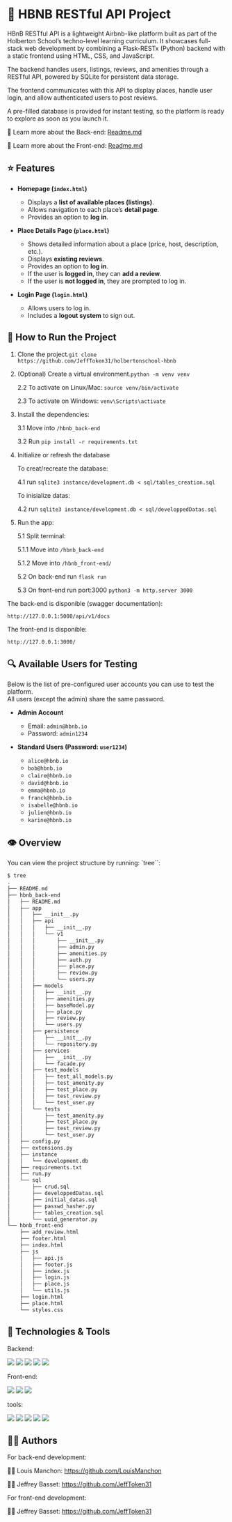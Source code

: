 # 📘 HBNB RESTful API Project

HBnB RESTful API is a lightweight Airbnb-like platform built as part of the Holberton School’s techno-level learning curriculum.
It showcases full-stack web development by combining a Flask-RESTx (Python) backend with a static frontend using HTML, CSS, and JavaScript.

The backend handles users, listings, reviews, and amenities through a RESTful API, powered by SQLite for persistent data storage.

The frontend communicates with this API to display places, handle user login, and allow authenticated users to post reviews.

A pre-filled database is provided for instant testing, so the platform is ready to explore as soon as you launch it.

🔗 Learn more about the Back-end: [Readme.md](https://github.com/JeffToken31/holbertonschool-hbnb/blob/main/part4/hbnb_back-end/README.md)

🔗 Learn more about the Front-end: [Readme.md](https://github.com/JeffToken31/holbertonschool-hbnb/blob/main/part4/hbnb_front-end/README.md)

## ⭐ Features

- **Homepage (`index.html`)**

  - Displays a **list of available places (listings)**.
  - Allows navigation to each place’s **detail page**.
  - Provides an option to **log in**.

- **Place Details Page (`place.html`)**

  - Shows detailed information about a place (price, host, description, etc.).
  - Displays **existing reviews**.
  - Provides an option to **log in**.
  - If the user is **logged in**, they can **add a review**.
  - If the user is **not logged in**, they are prompted to log in.

- **Login Page (`login.html`)**
  - Allows users to log in.
  - Includes a **logout system** to sign out.

## 🚀 How to Run the Project

1. Clone the project.`git clone https://github.com/JeffToken31/holbertonschool-hbnb`

2. (Optional) Create a virtual environment.`python -m venv venv`

   2.2 To activate on Linux/Mac: `source venv/bin/activate`

   2.3 To activate on Windows: `venv\Scripts\activate`

3. Install the dependencies:

   3.1 Move into `/hbnb_back-end`

   3.2 Run `pip install -r requirements.txt`

4. Initialize or refresh the database

   To creat/recreate the database:

   4.1 run `sqlite3 instance/development.db < sql/tables_creation.sql`

   To inisialize datas:

   4.2 run `sqlite3 instance/development.db < sql/developpedDatas.sql`

5. Run the app:

   5.1 Split terminal:

   5.1.1 Move into `/hbnb_back-end`

   5.1.2 Move into `/hbnb_front-end/`

   5.2 On back-end run `flask run`

   5.3 On front-end run port:3000 `python3 -m http.server 3000`

The back-end is disponible (swagger documentation):

`http://127.0.0.1:5000/api/v1/docs`

The front-end is disponible:

`http://127.0.0.1:3000/`

## 🔍 Available Users for Testing

Below is the list of pre-configured user accounts you can use to test the platform.  
All users (except the admin) share the same password.

- **Admin Account**

  - Email: `admin@hbnb.io`
  - Password: `admin1234`

- **Standard Users (Password: `user1234`)**
  - `alice@hbnb.io`
  - `bob@hbnb.io`
  - `claire@hbnb.io`
  - `david@hbnb.io`
  - `emma@hbnb.io`
  - `franck@hbnb.io`
  - `isabelle@hbnb.io`
  - `julien@hbnb.io`
  - `karine@hbnb.io`

## 👁️ Overview

You can view the project structure by running: `tree``:

```bash
$ tree
.
├── README.md
├── hbnb_back-end
│   ├── README.md
│   ├── app
│   │   ├── __init__.py
│   │   ├── api
│   │   │   ├── __init__.py
│   │   │   └── v1
│   │   │       ├── __init__.py
│   │   │       ├── admin.py
│   │   │       ├── amenities.py
│   │   │       ├── auth.py
│   │   │       ├── place.py
│   │   │       ├── review.py
│   │   │       └── users.py
│   │   ├── models
│   │   │   ├── __init__.py
│   │   │   ├── amenities.py
│   │   │   ├── baseModel.py
│   │   │   ├── place.py
│   │   │   ├── review.py
│   │   │   └── users.py
│   │   ├── persistence
│   │   │   ├── __init__.py
│   │   │   └── repository.py
│   │   ├── services
│   │   │   ├── __init__.py
│   │   │   └── facade.py
│   │   ├── test_models
│   │   │   ├── test_all_models.py
│   │   │   ├── test_amenity.py
│   │   │   ├── test_place.py
│   │   │   ├── test_review.py
│   │   │   └── test_user.py
│   │   └── tests
│   │       ├── test_amenity.py
│   │       ├── test_place.py
│   │       ├── test_review.py
│   │       └── test_user.py
│   ├── config.py
│   ├── extensions.py
│   ├── instance
│   │   └── development.db
│   ├── requirements.txt
│   ├── run.py
│   └── sql
│       ├── crud.sql
│       ├── developpedDatas.sql
│       ├── initial_datas.sql
│       ├── passwd_hasher.py
│       ├── tables_creation.sql
│       └── uuid_generator.py
└── hbnb_front-end
    ├── add_review.html
    ├── footer.html
    ├── index.html
    ├── js
    │   ├── api.js
    │   ├── footer.js
    │   ├── index.js
    │   ├── login.js
    │   ├── place.js
    │   └── utils.js
    ├── login.html
    ├── place.html
    └── styles.css
```

## 🔧 Technologies & Tools

<div>
    <p>Backend:</p>
        <img src="https://img.shields.io/badge/Python-3776AB?style=for-the-badge&logo=python&logoColor=white" />
        <img src="https://img.shields.io/badge/Bash-4EAA25?style=for-the-badge&logo=gnubash&logoColor=white" />
        <img src="https://img.shields.io/badge/Flask--RESTx-lightgrey?style=for-the-badge&logo=flask&logoColor=white" />
        <img src="https://img.shields.io/badge/REST%20API-005571?style=for-the-badge&logo=api&logoColor=white" />
        <img src="https://img.shields.io/badge/JSON-333333?style=for-the-badge&logo=json&logoColor=white" />
    <p>Front-end:</p>
        <img src="https://img.shields.io/badge/JavaScript-F7DF1E?style=for-the-badge&logo=javascript&logoColor=black"/>
        <img src="https://img.shields.io/badge/HTML5-E34F26?style=for-the-badge&logo=html5&logoColor=white"/>
        <img src="https://img.shields.io/badge/CSS3-1572B6?style=for-the-badge&logo=css3&logoColor=white"/>
    <p>tools:</p>

<img src="https://img.shields.io/badge/Postman-FF6C37?style=for-the-badge&logo=postman&logoColor=white" />
<img src="https://img.shields.io/badge/Swagger-85EA2D?style=for-the-badge&logo=swagger&logoColor=black" />
<img src="https://img.shields.io/badge/Git-F05032?style=for-the-badge&logo=git&logoColor=white" />
<img src="https://img.shields.io/badge/Linux-FCC624?style=for-the-badge&logo=linux&logoColor=black"/>
<img src="https://img.shields.io/badge/VS%20Code-007ACC?style=for-the-badge&logo=visual-studio-code&logoColor=white"/>

</div>

## 🧑‍🏫 Authors

For back-end development:

👨‍💻 Louis Manchon: <https://github.com/LouisManchon>

👨‍💻 Jeffrey Basset: <https://github.com/JeffToken31>

For front-end development:

👨‍💻 Jeffrey Basset: <https://github.com/JeffToken31>
